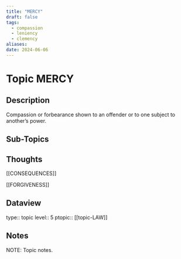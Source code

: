 ```yaml
---
title: "MERCY"
draft: false
tags:
  - compassion
  - leniency
  - clemency
aliases: 
date: 2024-06-06
---
```

# Topic MERCY
## Description
Compassion or forbearance shown to an offender or to one subject to another’s power.

## Sub-Topics


## Thoughts
[[CONSEQUENCES]]

[[FORGIVENESS]]

## Dataview
type:: topic
level:: 5
ptopic:: [[topic-LAW]]

## Notes
NOTE: Topic notes.

